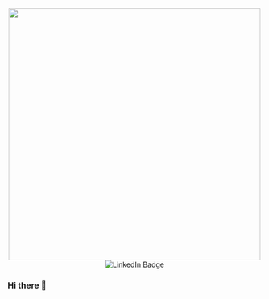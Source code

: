 <div id="header" align="center">
   <img src="https://media.giphy.com/media/v1.Y2lkPTc5MGI3NjExMmo3eTl5bHB2dmthOWl0amVoYXZvejg5OGtjYmNxcjRvb2ZqeW1hYyZlcD12MV9pbnRlcm5hbF9naWZfYnlfaWQmY3Q9Zw/h0uYtwIV9liVy/giphy.gif" width="500"/>
  <div id="badges">
     <a href="https://www.linkedin.com/in/safia-m-dad/">
  <img src="https://img.shields.io/badge/LinkedIn-blue?style=for-the-badge&logo=linkedin&logoColor=white" alt="LinkedIn Badge"/>
     </a>
</div>
  <img src="https://komarev.com/ghpvc/?username=s-dad&style=flat-square&color=red" alt=""/>
</div>




### Hi there 👋


